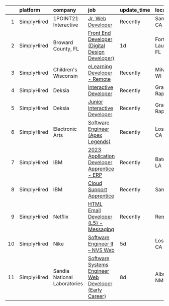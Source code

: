 

|    | platform    | company                      | job                                                                                                                                                                      | update_time   | location            |
|---:|:------------|:-----------------------------|:-------------------------------------------------------------------------------------------------------------------------------------------------------------------------|:--------------|:--------------------|
|  1 | SimplyHired | 1POINT21 Interactive         | [Jr. Web Developer](https://www.simplyhired.com/job/5pPsVLgB1cD_NG7mvDk7wMao72ov8DkpTvcddGZV16VT_ECoCbhAxQ?q=interactive+developer)                                      | Recently      | San Diego, CA       |
|  2 | SimplyHired | Broward County, FL           | [Front End Developer (Digital Design Developer)](https://www.simplyhired.com/job/eaYJ5TzYPZfnfenir25JHJATi3Mh_1-qvFbO7PcEDwShdZoyIrdhAw?q=interactive+developer)         | 1d            | Fort Lauderdale, FL |
|  3 | SimplyHired | Children's Wisconsin         | [eLearning Developer - Remote](https://www.simplyhired.com/job/FOoIS8UbrNU6cs7LvTQkD5PYSfEmF9D1oFxF1esBHUF_sG18-MRavw?q=interactive+developer)                           | Recently      | Milwaukee, WI       |
|  4 | SimplyHired | Deksia                       | [Interactive Developer](https://www.simplyhired.com/job/wzXjzjI4qTo0wwTiXUVn6xaHLxkCdTcK3Xyb1UDKjRA9xZrWbbvtlQ?q=interactive+developer)                                  | Recently      | Grand Rapids, MI    |
|  5 | SimplyHired | Deksia                       | [Junior Interactive Developer](https://www.simplyhired.com/job/YIA5zrS9aHgxjiwklp5xdMZ_fK063o5pZ-fQZIatG0CB6M51Io3edQ?q=interactive+developer)                           | Recently      | Grand Rapids, MI    |
|  6 | SimplyHired | Electronic Arts              | [Software Engineer (Apex Legends)](https://www.simplyhired.com/job/aO-J7foFLewGO0rzY9kWdA487NAzxZwKPEKzzZy56dctlSE_Ql2Cqw?q=interactive+developer)                       | Recently      | Los Angeles, CA     |
|  7 | SimplyHired | IBM                          | [2023 Application Developer Apprentice - ERP](https://www.simplyhired.com/job/eSfzVzE-iuZbEUustV3BwmKD93NdOFygrOHR_uQwMJs8Q4_lLhOM0g?q=interactive+developer)            | Recently      | Baton Rouge, LA     |
|  8 | SimplyHired | IBM                          | [Cloud Support Apprentice](https://www.simplyhired.com/job/MXeiEo1flJMGlujCg4pTqC1IF9q7KN1kZd3UKBPzS8sNOX4ZICFPqQ?q=interactive+developer)                               | Recently      | San Jose, CA        |
|  9 | SimplyHired | Netflix                      | [HTML Email Developer (L5) - Messaging](https://www.simplyhired.com/job/1bXVxt5BiO0MD0IViaSIetDkT_fhFoZwnqAbC8nd3-MrVMl4GV84Zg?q=interactive+developer)                  | Recently      | Remote              |
| 10 | SimplyHired | Nike                         | [Software Engineer II – NVS Web](https://www.simplyhired.com/job/NcJNHolBxpWcQWaEgMKaL0MdqHuK9yqywd-ciQ0zeH4rqJBMI8furw?q=interactive+developer)                         | 5d            | Los Angeles, CA     |
| 11 | SimplyHired | Sandia National Laboratories | [Software Systems Engineer Web Developer (Early Career)](https://www.simplyhired.com/job/gBcqc6A7nj1gwJ-5q9L3NlJeuvuc8NEuxP2yAisWMklVejALnPPUxQ?q=interactive+developer) | 8d            | Albuquerque, NM     |